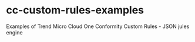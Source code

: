 # cc-custom-rules-examples
Examples of Trend Micro Cloud One Conformity Custom Rules - JSON jules engine
